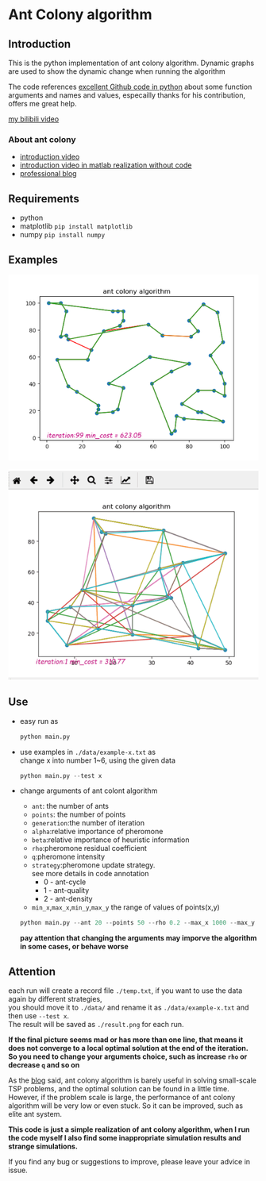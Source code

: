# Ant Colony algorithm

## Introduction

This is the python implementation of ant colony algorithm.
Dynamic graphs are used to show the dynamic change when running the algorithm

The code references [excellent Github code in python](https://github.com/ppoffice/ant-colony-tsp) about some function arguments and names and values, especailly thanks for his contribution, offers me great help.

[my bilibili video](https://www.bilibili.com/video/BV19L4y1t7xY?spm_id_from=333.999.0.0)

### About ant colony

- [introduction video](https://www.bilibili.com/video/BV17V411a7yf?from=search&seid=12790218810323775687&spm_id_from=333.337.0.0)
- [introduction video in matlab realization without code](https://www.bilibili.com/video/BV1ZA411v7pC?from=search&seid=12790218810323775687&spm_id_from=333.337.0.0)
- [professional blog](https://www.cnblogs.com/bokeyuancj/p/11798635.html)

## Requirements

- python
- matplotlib `pip install matplotlib`
- numpy `pip install numpy`

## Examples

![result](https://raw.githubusercontent.com/learner-lu/picbed/master/result.png)

![dynamic](https://raw.githubusercontent.com/learner-lu/picbed/master/asdqw.gif)

## Use

- easy run as

  ```python
  python main.py
  ```

- use examples in `./data/example-x.txt` as\
  change x into number 1~6, using the given data

  ```python
  python main.py --test x
  ```

- change arguments of ant colont algorithm
  - `ant`: the number of ants
  - `points`: the number of points
  - `generation`:the number of iteration
  - `alpha`:relative importance of pheromone
  - `beta`:relative importance of heuristic information
  - `rho`:pheromone residual coefficient
  - `q`:pheromone intensity
  - `strategy`:pheromone update strategy. \
    see more details in code annotation
    - 0 - ant-cycle
    - 1 - ant-quality
    - 2 - ant-density
  - `min_x`,`max_x`,`min_y`,`max_y` the range of values of points(x,y)

  ```python
  python main.py --ant 20 --points 50 --rho 0.2 --max_x 1000 --max_y 1000
  ```

  **pay attention that changing the arguments may imporve the algorithm in some cases, or behave worse**

## Attention

  each run will create a record file `./temp.txt`, if you want to use the data again by different strategies,\
  you should move it to `./data/` and rename it as `./data/example-x.txt` and then use `--test x`.\
  The result will be saved as `./result.png` for each run.

  **If the final picture seems mad or has more than one line, that means it does not converge to a local optimal solution at the end of the iteration. So you need to change your arguments choice, such as increase `rho` or decrease `q` and so on**

  As the [blog](https://www.cnblogs.com/bokeyuancj/p/11798635.html) said, ant colony algorithm is barely useful in solving small-scale TSP problems, and the optimal solution can be found in a little time. However, if the problem scale is large, the performance of ant colony algorithm will be very low or even stuck. So it can be improved, such as elite ant system.

  **This code is just a simple realization of ant colony algorithm, when I run the code myself I also find some inappropriate simulation results and strange simulations.**

  If you find any bug or suggestions to improve, please leave your advice in issue.
